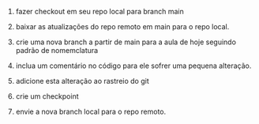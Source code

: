 1) fazer checkout em seu repo local para branch main

2) baixar as atualizações do repo remoto em main para o repo local.

3) crie uma nova branch a partir de main para a aula de hoje seguindo 
padrão de nomemclatura

4) inclua um comentário no código para ele sofrer uma pequena alteração.

5) adicione esta alteração ao rastreio do git

6) crie um checkpoint 

7) envie a nova branch local para o repo remoto.